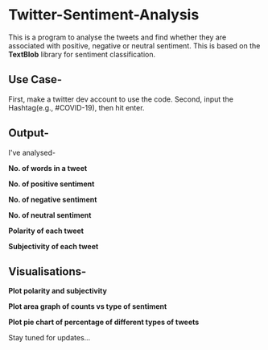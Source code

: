 # Twitter-Sentiment-Analysis
This is a program to analyse the tweets and find whether they are associated with positive, negative or neutral sentiment.
This is based on the **TextBlob** library for sentiment classification.

## Use Case-
First, make a twitter dev account to use the code.
Second, input the Hashtag(e.g., #COVID-19), then hit enter.

## Output-
I've analysed-

**No. of words in a tweet**

**No. of positive sentiment**

**No. of negative sentiment**

**No. of neutral sentiment**

**Polarity of each tweet**

**Subjectivity of each tweet**

## Visualisations-

**Plot polarity and subjectivity**

**Plot area graph of counts vs type of sentiment**

**Plot pie chart of percentage of different types of tweets**


Stay tuned for updates...




